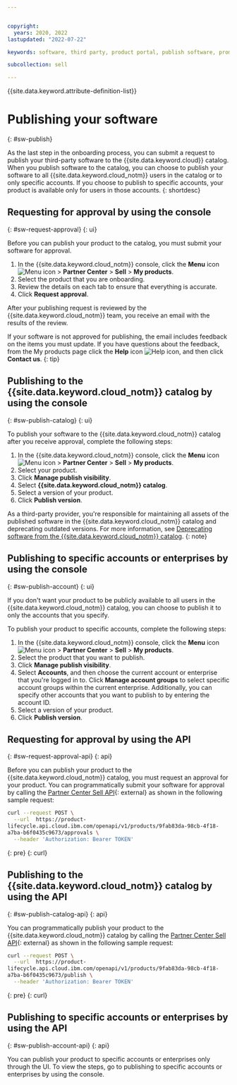 ```yaml
---


copyright:
  years: 2020, 2022
lastupdated: "2022-07-22"

keywords: software, third party, product portal, publish software, promote software, partner portal, partners, sellers

subcollection: sell

---
```


{{site.data.keyword.attribute-definition-list}}

# Publishing your software
{: #sw-publish}

As the last step in the onboarding process, you can submit a request to publish your third-party software to the {{site.data.keyword.cloud}} catalog. When you publish software to the catalog, you can choose to publish your software to all {{site.data.keyword.cloud_notm}} users in the catalog or to only specific accounts. If you choose to publish to specific accounts, your product is available only for users in those accounts.
{: shortdesc}

## Requesting for approval by using the console
{: #sw-request-approval}
{: ui}

Before you can publish your product to the catalog, you must submit your software for approval.

1. In the {{site.data.keyword.cloud_notm}} console, click the **Menu** icon ![Menu icon](../icons/icon_hamburger.svg "Menu") > **Partner Center** > **Sell** > **My products**.
1. Select the product that you are onboarding.
1. Review the details on each tab to ensure that everything is accurate. 
1. Click **Request approval**.

After your publishing request is reviewed by the {{site.data.keyword.cloud_notm}} team, you receive an email with the results of the review. 

If your software is not approved for publishing, the email includes feedback on the items you must update. If you have questions about the feedback, from the My products page click the **Help** icon ![Help icon](../icons/help.svg "Help"), and then click **Contact us**. 
{: tip}

## Publishing to the {{site.data.keyword.cloud_notm}} catalog by using the console
{: #sw-publish-catalog}
{: ui}

To publish your software to the {{site.data.keyword.cloud_notm}} catalog after you receive approval, complete the following steps:

1. In the {{site.data.keyword.cloud_notm}} console, click the **Menu** icon ![Menu icon](../icons/icon_hamburger.svg "Menu") > **Partner Center** > **Sell** > **My products**.
1. Select your product.
1. Click **Manage publish visibility**.
1. Select **{{site.data.keyword.cloud_notm}} catalog**.
1. Select a version of your product.
1. Click **Publish version**.     

As a third-party provider, you're responsible for maintaining all assets of the published software in the {{site.data.keyword.cloud_notm}} catalog and deprecating outdated versions. For more information, see [Deprecating software from the {{site.data.keyword.cloud_notm}} catalog](/docs/sell?topic=sell-deprecate-product). 
{: note}

## Publishing to specific accounts or enterprises by using the console
{: #sw-publish-account}
{: ui}

If you don't want your product to be publicly available to all users in the {{site.data.keyword.cloud_notm}} catalog, you can choose to publish it to only the accounts that you specify.

To publish your product to specific accounts, complete the following steps:

1. In the {{site.data.keyword.cloud_notm}} console, click the **Menu** icon ![Menu icon](../icons/icon_hamburger.svg "Menu") > **Partner Center** > **Sell** > **My products**.
1. Select the product that you want to publish.
1. Click **Manage publish visibility**.
1. Select **Accounts**, and then choose the current account or enterprise that you're logged in to. Click **Manage account groups** to select specific account groups within the current enterprise. Additionally, you can specify other accounts that you want to publish to by entering the account ID. 
1. Select a version of your product.     
1. Click **Publish version**.

## Requesting for approval by using the API
{: #sw-request-approval-api}
{: api}

Before you can publish your product to the {{site.data.keyword.cloud_notm}} catalog, you must request an approval for your product. You can programmatically submit your software for approval by calling the [Partner Center Sell API](/apidocs/partner-center-sell#request-product-approval){: external} as shown in the following sample request:

```bash
curl --request POST \
  --url  https://product-
lifecycle.api.cloud.ibm.com/openapi/v1/products/9fab83da-98cb-4f18-
a7ba-b6f0435c9673/approvals \
  --header 'Authorization: Bearer TOKEN'
```
{: pre}
{: curl}

## Publishing to the {{site.data.keyword.cloud_notm}} catalog by using the API
{: #sw-publish-catalog-api}
{: api}

You can programmatically publish your product to the {{site.data.keyword.cloud_notm}} catalog by calling the [Partner Center Sell API](/apidocs/partner-center-sell#publish-product){: external} as shown in the following sample request:

```bash
curl --request POST \
  --url  https://product-
lifecycle.api.cloud.ibm.com/openapi/v1/products/9fab83da-98cb-4f18-
a7ba-b6f0435c9673/publish \
  --header 'Authorization: Bearer TOKEN'
```
{: pre}
{: curl}

## Publishing to specific accounts or enterprises by using the API
{: #sw-publish-account-api}
{: api}

You can publish your product to specific accounts or enterprises only through the UI. To view the steps, go to publishing to specific accounts or enterprises by using the console. 

